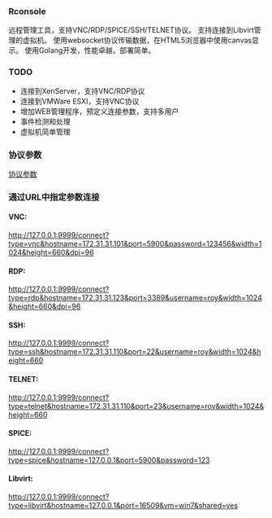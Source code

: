 ### Rconsole

远程管理工具，支持VNC/RDP/SPICE/SSH/TELNET协议。
支持连接到Libvirt管理的虚拟机。
使用websocket协议传输数据，在HTML5浏览器中使用canvas显示。 
使用Golang开发，性能卓越，部署简单。

### TODO

+ 连接到XenServer，支持VNC/RDP协议
+ 连接到VMWare ESXI，支持VNC协议
+ 增加WEB管理程序，预定义连接参数，支持多用户
+ 事件检测和处理
+ 虚拟机简单管理


### 协议参数

[协议参数](https://github.com/shelmesky/rconsole/blob/master/PROTOCOLS.md "协议参数")


### 通过URL中指定参数连接

#### VNC:

http://127.0.0.1:9999/connect?type=vnc&hostname=172.31.31.101&port=5900&password=123456&width=1024&height=660&dpi=96

#### RDP:

http://127.0.0.1:9999/connect?type=rdp&hostname=172.31.31.123&port=3389&username=roy&width=1024&height=660&dpi=96


#### SSH:

http://127.0.0.1:9999/connect?type=ssh&hostname=172.31.31.110&port=22&username=roy&width=1024&height=660

#### TELNET:

http://127.0.0.1:9999/connect?type=telnet&hostname=172.31.31.110&port=23&username=roy&width=1024&height=660

#### SPICE:

http://127.0.0.1:9999/connect?type=spice&hostname=127.0.0.1&port=5900&password=123

#### Libvirt:

http://127.0.0.1:9999/connect?type=libvirt&hostname=127.0.0.1&port=16509&vm=win7&shared=yes
